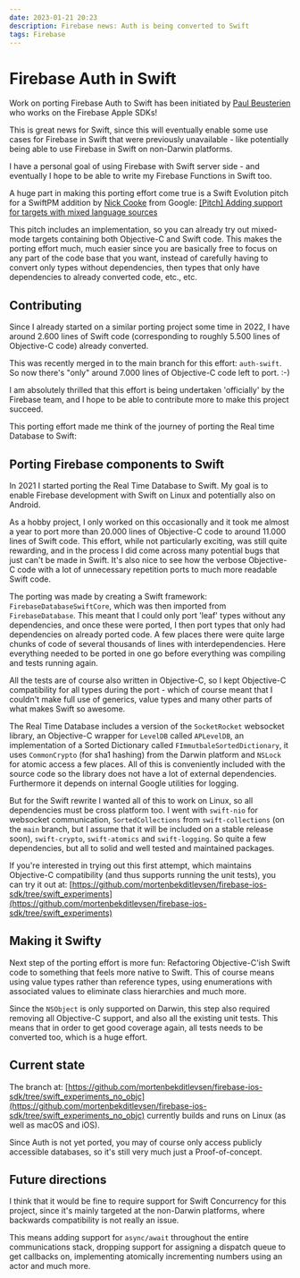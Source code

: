 ```yaml
---
date: 2023-01-21 20:23
description: Firebase news: Auth is being converted to Swift 
tags: Firebase
---
```


# Firebase Auth in Swift

Work on porting Firebase Auth to Swift has been initiated by [Paul Beusterien](https://github.com/paulb777) who works on the Firebase Apple SDKs!

This is great news for Swift, since this will eventually enable some use cases for Firebase in Swift that were previously unavailable - like potentially being able to use Firebase in Swift on non-Darwin platforms.

I have a personal goal of using Firebase with Swift server side - and eventually I hope to be able to write my Firebase Functions in Swift too.

A huge part in making this porting effort come true is a Swift Evolution pitch for a SwiftPM addition by [Nick Cooke](https://github.com/ncooke3) from Google: [[Pitch] Adding support for targets with mixed language sources](https://forums.swift.org/t/pitch-adding-support-for-targets-with-mixed-language-sources/61564)

This pitch includes an implementation, so you can already try out mixed-mode targets containing both Objective-C and Swift code. This makes the porting effort much, much easier since you are basically free to focus on any part of the code base that you want, instead of carefully having to convert only types without dependencies, then types that only have dependencies to already converted code, etc., etc.

## Contributing

Since I already started on a similar porting project some time in 2022, I have around 2.600 lines of Swift code (corresponding to roughly 5.500 lines of Objective-C code) already converted.

This was recently merged in to the main branch for this effort: `auth-swift`. So now there's "only" around 7.000 lines of Objective-C code left to port. :-) 

I am absolutely thrilled that this effort is being undertaken 'officially' by the Firebase team, and I hope to be able to contribute more to make this project succeed.

This porting effort made me think of the journey of porting the Real time Database to Swift:

## Porting Firebase components to Swift

In 2021 I started porting the Real Time Database to Swift. My goal is to enable Firebase development with Swift on Linux and potentially also on Android.

As a hobby project, I only worked on this occasionally and it took me almost a year to port more than 20.000 lines of Objective-C code to around 11.000 lines of Swift code. This effort, while not particularly exciting, was still quite rewarding, and in the process I did come across many potential bugs that just can't be made in Swift. It's also nice to see how the verbose Objective-C code with a lot of unnecessary repetition ports to much more readable Swift code.

The porting was made by creating a Swift framework: `FirebaseDatabaseSwiftCore`, which was then imported from `FirebaseDatabase`. This meant that I could only port 'leaf' types without any dependencies, and once these were ported, I then port types that only had dependencies on already ported code. A few places there were quite large chunks of code of several thousands of lines with interdependencies. Here everything needed to be ported in one go before everything was compiling and tests running again.

All the tests are of course also written in Objective-C, so I kept Objective-C compatibility for all types during the port - which of course meant that I couldn't make full use of generics, value types and many other parts of what makes Swift so awesome.

The Real Time Database includes a version of the `SocketRocket` websocket library, an Objective-C wrapper for `LevelDB` called `APLevelDB`, an implementation of a Sorted Dictionary called `FImmutbaleSortedDictionary`, it uses `CommonCrypto` (for sha1 hashing) from the Darwin platform and `NSLock` for atomic access a few places. All of this is conveniently included with the source code so the library does not have a lot of external dependencies. Furthermore it depends on internal Google utilities for logging.

But for the Swift rewrite I wanted all of this to work on Linux, so all dependencies must be cross platform too. I went with `swift-nio` for websocket communication, `SortedCollections` from `swift-collections` (on the `main` branch, but I assume that it will be included on a stable release soon), `swift-crypto`, `swift-atomics` and `swift-logging`. So quite a few dependencies, but all to solid and well tested and maintained packages.

If you're interested in trying out this first attempt, which maintains Objective-C compatibility (and thus supports running the unit tests), you can try it out at: [https://github.com/mortenbekditlevsen/firebase-ios-sdk/tree/swift_experiments](https://github.com/mortenbekditlevsen/firebase-ios-sdk/tree/swift_experiments)

## Making it Swifty
Next step of the porting effort is more fun: Refactoring Objective-C'ish Swift code to something that feels more native to Swift. This of course means using value types rather than reference types, using enumerations with associated values to eliminate class hierarchies and much more.

Since the `NSObject` is only supported on Darwin, this step also required removing all Objective-C support, and also all the existing unit tests. This means that in order to get good coverage again, all tests needs to be converted too, which is a huge effort.

## Current state
The branch at: [https://github.com/mortenbekditlevsen/firebase-ios-sdk/tree/swift_experiments_no_objc](https://github.com/mortenbekditlevsen/firebase-ios-sdk/tree/swift_experiments_no_objc) currently builds and runs on Linux (as well as macOS and iOS).

Since Auth is not yet ported, you may of course only access publicly accessible databases, so it's still very much just a Proof-of-concept.

## Future directions
I think that it would be fine to require support for Swift Concurrency for this project, since it's mainly targeted at the non-Darwin platforms, where backwards compatibility is not really an issue.

This means adding support for `async/await` throughout the entire communications stack, dropping support for assigning a dispatch queue to get callbacks on, implementing atomically incrementing numbers using an actor and much more.